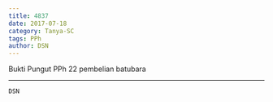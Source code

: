 ```yaml
---
title: 4837
date: 2017-07-18
category: Tanya-SC
tags: PPh
author: DSN
---
```


Bukti Pungut PPh 22 pembelian batubara

---



`DSN`
